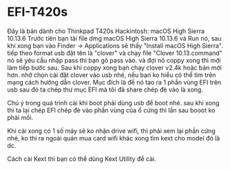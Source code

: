 # EFI-T420s
Đây là bản dành cho Thinkpad T420s Hackintosh: macOS High Sierra 10.13.6
Trước tiên bạn tải file dmg macOS High Sierra 10.13.6 và Run nó, sau khi xong bạn vào Finder -> Applications sẽ thấy "Install macOS High Sierra". tiếp theo format usb đặt tên là "clover" và chạy file "Clover 10.13.command" nó sẽ yêu cầu nhập pass thì bạn gõ pass vào. và đợi nó coppy xong thì mới làm tiếp bước sau.
Sau khi coppy xong bạn chạy clover v2.4k hoặc bản mới hơn. nhớ chọn cài đặt clover vào usb nhé, nếu bạn ko hiểu có thể tìm trên mạng cách hướng dẫn clover. Mục đích là để nó tạo ra 1 phần vùng EFI trên usb sau đó ta chép thư mục EFI mà tôi đã share chép đè vào là xong.

Chú ý trong quá trình cài khi boot phải dùng usb để boot nhé. sau khi xong thì ta lại chép EFI chép đè vào phần vùng của ổ cứng thì lần sau booot ko phải mồi.

Khi cài xong có 1 số máy sẽ ko nhận drive wifi, thì phải xem lại phần cứng nhé, ko thì ra ngoài quán mua card wifi khác xong tìm kext cho model đó là dc.

Cách cài Kext thì bạn có thể dùng Kext Utility để cài.
